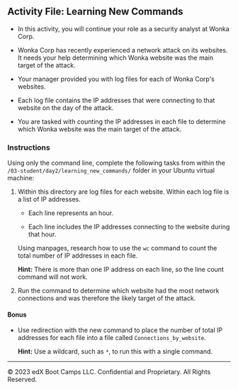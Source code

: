 ## Activity File: Learning New Commands

- In this activity, you will continue your role as a security analyst at Wonka Corp. 

- Wonka Corp has recently experienced a network attack on its websites. It needs your help determining which Wonka website was the main target of the attack.

- Your manager provided you with log files for each of Wonka Corp's websites. 

- Each log file contains the IP addresses that were connecting to that website on the day of the attack.

- You are tasked with counting the IP addresses in each file to determine which Wonka website was the main target of the attack.

### Instructions

Using only the command line, complete the following tasks from within the `/03-student/day2/learning_new_commands/` folder in your Ubuntu virtual machine:
  
  1.  Within this directory are log files for each website. Within each log file is a list of IP addresses.  

      - Each line represents an hour.

      - Each line includes the IP addresses connecting to the website during that hour.

       Using manpages, research how to use the `wc` command to count the total number of IP addresses in each file.

      **Hint:** There is more than one IP address on each line, so the line count command will not work.

  2.  Run the command to determine which website had the most network connections and was therefore the likely target of the attack. 
  
#### Bonus
  
-  Use redirection with the new command to place the number of total IP addresses for each file into a file called `Connections_by_website`.

    **Hint:** Use a wildcard, such as `*`, to run this with a single command.

---

© 2023 edX Boot Camps LLC. Confidential and Proprietary. All Rights Reserved.
